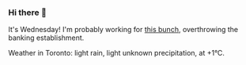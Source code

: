 ### Hi there :wave:

It's Wednesday! I'm probably working for [this bunch](https://github.com/kohofinancial), overthrowing the banking establishment.

Weather in Toronto: light rain, light unknown precipitation, at +1°C.
